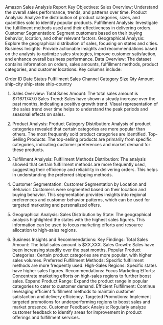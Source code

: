 Amazon Sales Analysis Report
Key Objectives:
Sales Overview: Understand the overall sales performance, trends, and patterns over time.
Product Analysis: Analyze the distribution of product categories, sizes, and quantities sold to identify popular products.
Fulfillment Analysis: Investigate the fulfillment methods used and their effectiveness in delivering orders.
Customer Segmentation: Segment customers based on their buying behavior, location, and other relevant factors.
Geographical Analysis: Explore the geographical distribution of sales, focusing on states and cities.
Business Insights: Provide actionable insights and recommendations based on the analysis to optimize sales strategies, improve customer satisfaction, and enhance overall business performance.
Data Overview:
The dataset contains information on orders, sales amounts, fulfillment methods, product categories, and customer locations. Key columns include:

Order ID
Date
Status
Fulfillment
Sales Channel
Category
Size
Qty
Amount
ship-city
ship-state
ship-country
1. Sales Overview:
Total Sales Amount: The total sales amount is $71671747.0
Sales Trend: Sales have shown a steady increase over the past months, indicating a positive growth trend. Visual representation of the sales trend over time helps to understand the peak periods and seasonal effects on sales.

2. Product Analysis:
Product Category Distribution: Analysis of product categories revealed that certain categories are more popular than others. The most frequently sold product categories are identified.
Top-Selling Products: The top-selling products are primarily from specific categories, indicating customer preferences and market demand for these products.


3. Fulfillment Analysis:
Fulfillment Methods Distribution: The analysis showed that certain fulfillment methods are more frequently used, suggesting their efficiency and reliability in delivering orders. This helps in understanding the preferred shipping methods.

4. Customer Segmentation:
Customer Segmentation by Location and Behavior: Customers were segmented based on their location and buying behavior. This segmentation provides insights into regional preferences and customer behavior patterns, which can be used for targeted marketing and personalized offers.
5. Geographical Analysis:
Sales Distribution by State: The geographical analysis highlighted the states with the highest sales figures. This information can be used to focus marketing efforts and resource allocation to high-sales regions.

6. Business Insights and Recommendations:
Key Findings:
Total Sales Amount: The total sales amount is $XX,XXX.
Sales Growth: Sales have been increasing steadily over the past months.
Popular Product Categories: Certain product categories are more popular, with higher sales volumes.
Preferred Fulfillment Methods: Specific fulfillment methods are more frequently used.
High-Sales Regions: Specific states have higher sales figures.
Recommendations:
Focus Marketing Efforts: Concentrate marketing efforts on high-sales regions to further boost sales.
Expand Product Range: Expand the product range in popular categories to cater to customer demand.
Efficient Fulfillment: Continue leveraging efficient fulfillment methods to maintain customer satisfaction and delivery efficiency.
Targeted Promotions: Implement targeted promotions for underperforming regions to boost sales and market presence.
Customer Feedback Analysis: Regularly analyze customer feedback to identify areas for improvement in product offerings and fulfillment services.
